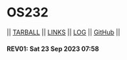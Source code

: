 # OS232

|| [TARBALL](https://os.vlsm.org/Log/daffagrahito.tar.bz2.txt) || [LINKS](links.md) || [LOG](TXT/mylog.txt) || [GitHub](https://github.com/daffagrahito/os232) ||

#### REV01: Sat 23 Sep 2023 07:58
